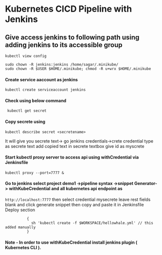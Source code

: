 # Kubernetes CICD Pipeline with Jenkins
## Give access jenkins to following path using adding jenkins to its accessible group
```` kubectl view config ````

```` 
sudo chown -R jenkins:jenkins /home/sagar/.minikube/
sudo chown -R $USER $HOME/.minikube; chmod -R u+wrx $HOME/.minikube

````

#### Create service aaccount as jenkins
```` kubectl create serviceaccount jenkins ````

#### Check using below command

```` kubectl get secret````

#### Copy secrete using 

```` kubectl describe secret <secretename> ````

It will give you secrete text-> go jenkins credentials->crete credential type as secrete text
add copied text in secrete textbox give id as myscrete

#### Start kubectl proxy server to access api using withCredential via Jenkinsfile

```` kubectl proxy --port=7777 & ````

#### Go to jenkins select project demo1 ->pipeline syntax ->snippet Generator-> withKubeCredential and all kubernetes api endpoint as

```` http://localhost:7777 ```` then select credential mysecrete leave rest fields blank and click generate snippet then copy and paste it in Jenkinsfile Deploy section

```` withKubeCredentials(kubectlCredentials: [[caCertificate: '', clusterName: '', contextName: '', credentialsId: 'mysecrete', namespace: '', serverUrl: 'http://localhost:7777']]) 
          {
            sh 'kubectl create -f $WORKSPACE/hellowhale.yml' // this added manually
          }
````

#### Note - In order to use withKubeCredential install jenkins plugin ( Kubernetes CLI ).



